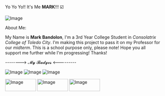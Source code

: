 Yo Yo Yo!! It's Me **MARK**!!! ☑️

![Image](https://github.com/user-attachments/assets/99f27ed3-d40f-47e0-afdf-b38d6912aafc)

About Me:

My Name is **Mark Bandolon**, I'm a 3rd Year College Student in _Consolatrix College of Toledo City_. I'm making this project to pass it on my Professor for our _midterm_. This is a school purpose only, please note! Hope you all support me further while I'm progressing! Thanks!

--------> 𝓜𝔂 𝓑𝓪𝓭𝓰𝓮𝓼 <---------

![Image](https://github.com/user-attachments/assets/a2034e09-eb02-4442-9a21-5633ee0f287d) ![Image](https://github.com/user-attachments/assets/51e19462-83d9-4ca1-813c-944c80f5a115) ![Image](https://github.com/user-attachments/assets/876dc4fd-ca59-4702-acac-455cf126b6af)


<img width="100" height="40" alt="Image" src="https://github.com/user-attachments/assets/e8f114db-c99f-469a-9437-d87656233d14" /> <img width="100" height="40" alt="Image" src="https://github.com/user-attachments/assets/991b92a7-6b71-4e8b-97f2-bf7ea88ee666" /> <img width="100" height="40" alt="Image" src="https://github.com/user-attachments/assets/df288bcf-5e75-4970-9718-4e336398d1e2" />













